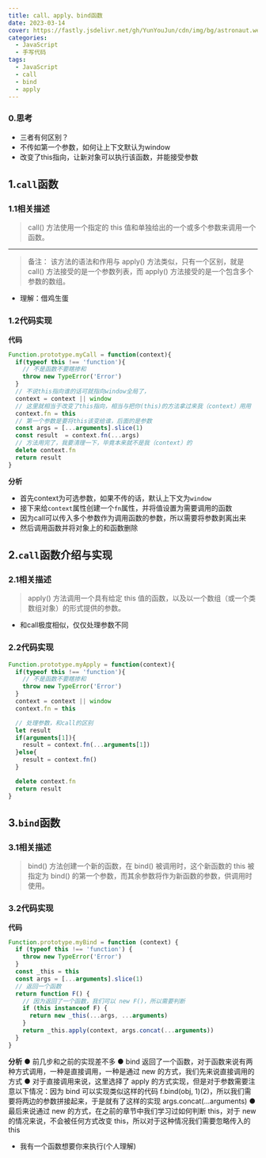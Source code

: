 ```yaml
---
title: call、apply、bind函数
date: 2023-03-14
cover: https://fastly.jsdelivr.net/gh/YunYouJun/cdn/img/bg/astronaut.webp
categories:
  - JavaScript
  - 手写代码
tags:
  - JavaScript
  - call
  - bind
  - apply
---
```


### 0.思考
+ 三者有何区别？
+ 不传如第一个参数，如何让上下文默认为window
+ 改变了this指向，让新对象可以执行该函数，并能接受参数

## 1.`call`函数
### 1.1相关描述
>call() 方法使用一个指定的 this 值和单独给出的一个或多个参数来调用一个函数。
---

>备注： 该方法的语法和作用与 apply() 方法类似，只有一个区别，就是 call() 方法接受的是一个参数列表，而 apply() 方法接受的是一个包含多个参数的数组。

+ 理解：借鸡生蛋
### 1.2代码实现
**代码**
```JavaScript
Function.prototype.myCall = function(context){
  if(typeof this !== 'function'){
    // 不是函数不要瞎掺和
    throw new TypeError('Error')
  }
  // 不说this指向谁的话可就指向window全局了，
  context = context || window
  // 这里就相当于改变了this指向，相当与把你(this)的方法拿过来我（context）用用
  context.fn = this
  // 第一个参数是要将this该变给谁，后面的是参数
  const args = [...arguments].slice(1)
  const result  = context.fn(...args)
  // 方法用完了，我要清理一下，毕竟本来就不是我（context）的
  delete context.fn
  return result
}
```
**分析**
+ 首先context为可选参数，如果不传的话，默认上下文为`window`
+ 接下来给`context`属性创建一个`fn`属性，并将值设置为需要调用的函数
+ 因为call可以传入多个参数作为调用函数的参数，所以需要将参数剥离出来
+ 然后调用函数并将对象上的和函数删除

## 2.`call`函数介绍与实现
### 2.1相关描述
>apply() 方法调用一个具有给定 this 值的函数，以及以一个数组（或一个类数组对象）的形式提供的参数。

+ 和call极度相似，仅仅处理参数不同
### 2.2代码实现
```JavaScript
Function.prototype.myApply = function(context){
  if(typeof this !== 'function'){
    // 不是函数不要瞎掺和
    throw new TypeError('Error')
  }
  context = context || window
  context.fn = this

  // 处理参数，和call的区别
  let result
  if(arguments[1]){
    result = context.fn(...arguments[1])
  }else{
    result = context.fn()
  }

  delete context.fn
  return result
}
```

## 3.`bind`函数

### 3.1相关描述
>bind() 方法创建一个新的函数，在 bind() 被调用时，这个新函数的 this 被指定为 bind() 的第一个参数，而其余参数将作为新函数的参数，供调用时使用。

### 3.2代码实现
**代码**
```JavaScript
Function.prototype.myBind = function (context) {
  if (typeof this !== 'function') {
    throw new TypeError('Error')
  }
  const _this = this
  const args = [...arguments].slice(1)
  // 返回一个函数
  return function F() {
    // 因为返回了一个函数，我们可以 new F()，所以需要判断
    if (this instanceof F) {
      return new _this(...args, ...arguments)
    }
    return _this.apply(context, args.concat(...arguments))
  }
}

```
**分析**
● 前几步和之前的实现差不多
● bind 返回了一个函数，对于函数来说有两种方式调用，一种是直接调用，一种是通过 new 的方式，我们先来说直接调用的方式
● 对于直接调用来说，这里选择了 apply 的方式实现，但是对于参数需要注意以下情况：因为 bind 可以实现类似这样的代码 f.bind(obj, 1)(2)，所以我们需要将两边的参数拼接起来，于是就有了这样的实现 args.concat(...arguments)
● 最后来说通过 new 的方式，在之前的章节中我们学习过如何判断 this，对于 new 的情况来说，不会被任何方式改变 this，所以对于这种情况我们需要忽略传入的 this

+ 我有一个函数想要你来执行(个人理解)


